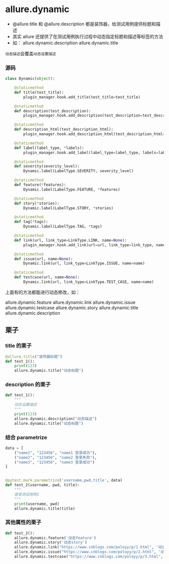 # allure.dynamic

* @allure.title 和 @allure.description 都是装饰器，给测试用例提供标题和描述
* 其实 allure 还提供了在测试用例执行过程中动态指定标题和描述等标签的方法
* 如： allure.dynamic.description  allure.dynamic.title 

`动态描述`会覆盖`动态设置描述`


### 源码
```py
class Dynamic(object):

    @staticmethod
    def title(test_title):
        plugin_manager.hook.add_title(test_title=test_title)

    @staticmethod
    def description(test_description):
        plugin_manager.hook.add_description(test_description=test_description)

    @staticmethod
    def description_html(test_description_html):
        plugin_manager.hook.add_description_html(test_description_html=test_description_html)

    @staticmethod
    def label(label_type, *labels):
        plugin_manager.hook.add_label(label_type=label_type, labels=labels)

    @staticmethod
    def severity(severity_level):
        Dynamic.label(LabelType.SEVERITY, severity_level)

    @staticmethod
    def feature(*features):
        Dynamic.label(LabelType.FEATURE, *features)

    @staticmethod
    def story(*stories):
        Dynamic.label(LabelType.STORY, *stories)

    @staticmethod
    def tag(*tags):
        Dynamic.label(LabelType.TAG, *tags)

    @staticmethod
    def link(url, link_type=LinkType.LINK, name=None):
        plugin_manager.hook.add_link(url=url, link_type=link_type, name=name)

    @staticmethod
    def issue(url, name=None):
        Dynamic.link(url, link_type=LinkType.ISSUE, name=name)

    @staticmethod
    def testcase(url, name=None):
        Dynamic.link(url, link_type=LinkType.TEST_CASE, name=name)
```

上面有的方法都能进行动态修改，如：

allure.dynamic.feature
allure.dynamic.link
allure.dynamic.issue
allure.dynamic.testcase
allure.dynamic.story
allure.dynamic.title
allure.dynamic.description




## 栗子

### title 的栗子

```py
@allure.title("装饰器标题")
def test_1():
    print(123)
    allure.dynamic.title("动态标题")
```

### description 的栗子

```py
def test_1():
    """
    动态设置描述
    """
    print(123)
    allure.dynamic.description("动态描述")
    allure.dynamic.title("动态标题")
```

### 结合 parametrize

```py
data = [
    ("name1", "123456", "name1 登录成功"),
    ("name2", "123456", "name2 登录失败"),
    ("name3", "123456", "name3 登录成功")
]


@pytest.mark.parametrize('username,pwd,title', data)
def test_2(username, pwd, title):
    """
    登录测试用例1
    """
    print(username, pwd)
    allure.dynamic.title(title)
```


### 其他属性的栗子

```py
def test_2():
    allure.dynamic.feature('动态feature')
    allure.dynamic.story('动态story')
    allure.dynamic.link("https://www.cnblogs.com/poloyy/p/1.html", '动态Link')
    allure.dynamic.issue("https://www.cnblogs.com/poloyy/p/2.html", '动态Issue')
    allure.dynamic.testcase("https://www.cnblogs.com/poloyy/p/3.html", '动态testcase')
```